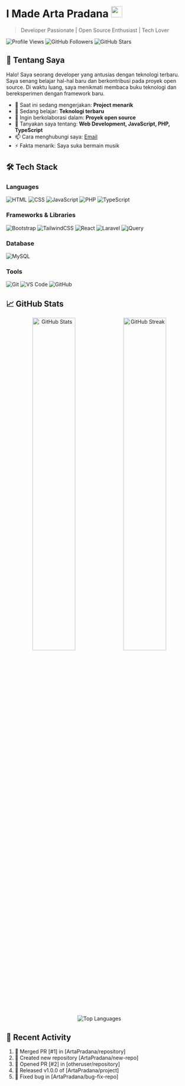 # I Made Arta Pradana <img src="https://media.giphy.com/media/hvRJCLFzcasrR4ia7z/giphy.gif" width="30px">

> Developer Passionate | Open Source Enthusiast | Tech Lover

![Profile Views](https://komarev.com/ghpvc/?username=ArtaPradana&color=blueviolet)
![GitHub Followers](https://img.shields.io/github/followers/ArtaPradana?label=Follow&style=social)
![GitHub Stars](https://img.shields.io/github/stars/ArtaPradana?label=Stars&style=social)

## 👋 Tentang Saya

Halo! Saya seorang developer yang antusias dengan teknologi terbaru. Saya senang belajar hal-hal baru dan berkontribusi pada proyek open source. Di waktu luang, saya menikmati membaca buku teknologi dan bereksperimen dengan framework baru.

- 🔭 Saat ini sedang mengerjakan: **Project menarik**
- 🌱 Sedang belajar: **Teknologi terbaru**
- 👯 Ingin berkolaborasi dalam: **Proyek open source**
- 💬 Tanyakan saya tentang: **Web Development, JavaScript, PHP, TypeScript**
- 📫 Cara menghubungi saya: [Email](mailto:email@artapradana11@gmail.com)
- ⚡ Fakta menarik: Saya suka bermain musik

## 🛠️ Tech Stack

### **Languages**

![HTML](https://img.shields.io/badge/HTML5-E34F26?style=for-the-badge&logo=html5&logoColor=white)
![CSS](https://img.shields.io/badge/CSS3-1572B6?style=for-the-badge&logo=css3&logoColor=white)
![JavaScript](https://img.shields.io/badge/JavaScript-F7DF1E?style=for-the-badge&logo=javascript&logoColor=black)
![PHP](https://img.shields.io/badge/PHP-777BB4?style=for-the-badge&logo=php&logoColor=white)
![TypeScript](https://img.shields.io/badge/TypeScript-007ACC?style=for-the-badge&logo=typescript&logoColor=white)

### **Frameworks & Libraries**

![Bootstrap](https://img.shields.io/badge/Bootstrap-7952B3?style=for-the-badge&logo=bootstrap&logoColor=white)
![TailwindCSS](https://img.shields.io/badge/TailwindCSS-38B2AC?style=for-the-badge&logo=tailwind-css&logoColor=white)
![React](https://img.shields.io/badge/React-20232A?style=for-the-badge&logo=react&logoColor=61DAFB)
![Laravel](https://img.shields.io/badge/Laravel-FF2D20?style=for-the-badge&logo=laravel&logoColor=white)
![jQuery](https://img.shields.io/badge/jQuery-0769AD?style=for-the-badge&logo=jquery&logoColor=white)

### **Database**

![MySQL](https://img.shields.io/badge/MySQL-00000F?style=for-the-badge&logo=mysql&logoColor=white)

### **Tools**

![Git](https://img.shields.io/badge/Git-F05032?style=for-the-badge&logo=git&logoColor=white)
![VS Code](https://img.shields.io/badge/VS_Code-0078D4?style=for-the-badge&logo=visual%20studio%20code&logoColor=white)
![GitHub](https://img.shields.io/badge/GitHub-100000?style=for-the-badge&logo=github&logoColor=white)

## 📈 GitHub Stats

<p align="center">
  <img src="https://github-readme-stats.vercel.app/api?username=ArtaPradana&show_icons=true&theme=radical&hide_border=true" alt="GitHub Stats" width="48%">
  <img src="https://github-readme-streak-stats.herokuapp.com/?user=ArtaPradana&theme=radical&hide_border=true" alt="GitHub Streak" width="48%">
</p>

<p align="center">
  <img src="https://github-readme-stats.vercel.app/api/top-langs/?username=ArtaPradana&layout=compact&theme=radical&hide_border=true" alt="Top Languages">
</p>

## 🌟 Recent Activity

<!--START_SECTION:activity-->

1. 🎉 Merged PR [#1] in [ArtaPradana/repository]
2. 🚀 Created new repository [ArtaPradana/new-repo]
3. 💪 Opened PR [#2] in [otheruser/repository]
4. 🎊 Released v1.0.0 of [ArtaPradana/project]
5. 🐛 Fixed bug in [ArtaPradana/bug-fix-repo]
<!--END_SECTION:activity-->

